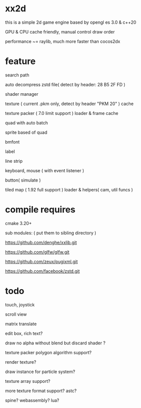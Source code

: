 # xx2d

this is a simple 2d game engine based by opengl es 3.0 & c++20

GPU & CPU cache friendly, manual control draw order

performance ~= raylib, much more faster than cocos2dx


# feature

search path

auto decompress zstd file( detect by header: 28 B5 2F FD )

shader manager

texture ( current .pkm only, detect by header "PKM 20" ) cache

texture packer ( 7.0 limit support ) loader & frame cache

quad with auto batch

sprite based of quad

bmfont

label

line strip

keyboard, mouse ( with event listener )

button( simulate )

tiled map ( 1.92 full support ) loader & helpers( cam, util funcs )

# compile requires

cmake 3.20+

sub modules: ( put them to sibling directory )

https://github.com/denghe/xxlib.git

https://github.com/glfw/glfw.git

https://github.com/zeux/pugixml.git

https://github.com/facebook/zstd.git

# todo

touch, joystick

scroll view

matrix translate

edit box, rich text?

draw no alpha without blend but discard shader ?

texture packer polygon algorithm support?

render texture?

draw instance for particle system?

texture array support?

more texture format support? astc?

spine? webassembly? lua? 
